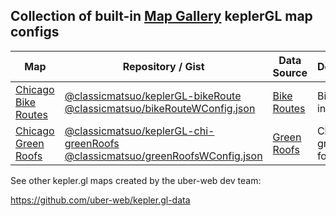 ## Collection of built-in [Map Gallery](https://github.com/RandomFractals/geo-data-viewer#map-gallery) keplerGL map configs

| Map | Repository / Gist | Data Source | Description |
| ------- | ---- | ------------- | ----------- |
| [Chicago Bike Routes](https://raw.githubusercontent.com/classicmatsuo/keplerGL-bikeRoute/master/src/data/bikeRouteWConfig.json) | [@classicmatsuo/keplerGL-bikeRoute](https://github.com/classicmatsuo/keplerGL-bikeRoute) [@classicmatsuo/bikeRouteWConfig.json](https://gist.github.com/classicmatsuo/81891000d271101e66904ed7fc35f10e) | [Bike Routes](https://data.cityofchicago.org/Transportation/Bike-Routes/3w5d-sru8) | Bike routes in Chicago |
| [Chicago Green Roofs](https://raw.githubusercontent.com/classicmatsuo/keplerGL-bikeRoute/master/src/data/bikeRouteWConfig.json) | [@classicmatsuo/keplerGL-chi-greenRoofs](https://github.com/classicmatsuo/keplerGL-chi-greenRoofs) [@classicmatsuo/greenRoofsWConfig.json](https://gist.github.com/classicmatsuo/dbfdfc9759c6314b986c7e788ba7f07c) | [Green Roofs](https://data.cityofchicago.org/Environment-Sustainable-Development/Green-Roofs/q3z3-udcz) | Chicago green roofs for 2012 |

See other kepler.gl maps created by the uber-web dev team:

https://github.com/uber-web/kepler.gl-data